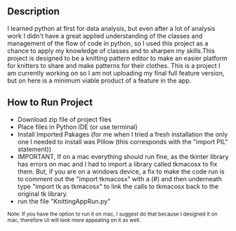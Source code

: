 ## Description
I learned python at first for data analysis, but even after a lot of analysis work I didn't have a great applied understanding of the classes and management of the flow of code in python, so I used this project as a chance to apply my knowledge of classes and to sharpen my skills.This project is designed to be a knitting pattern editor to make an easier platform for knitters to share and make patterns for their clothes. This is a project I am currently working on so I am not uploading my final full feature version, but on here is a minimum viable product of a feature in the app. 

## How to Run Project
- Download zip file of project files
- Place files in Python IDE (or use terminal)
- Install Imported Pakages (for me when I tried a fresh installation the only one I needed to install was Pillow (this corresponds with the "import PIL" statement))
- IMPORTANT, If on a mac everything should run fine, as the tkinter library has errors on mac and I had to import a library called tkmacosx to fix them. But, if you are on a windows device, a fix to make the code run is to comment out the "import tkmacosx" with a (#) and then underneath type "import tk as tkmacosx" to link the calls to tkmacosx back to the original tk library.
- run the file "KnittingAppRun.py"

<sub> Note: If you have the option to run it on mac, I suggest do that because I designed it on mac, therefore UI will look more appealing on it as well. </sub>
